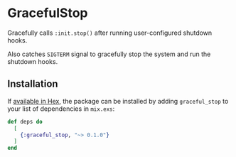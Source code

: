 # GracefulStop

Gracefully calls `:init.stop()` after running user-configured shutdown
hooks.

Also catches `SIGTERM` signal to gracefully stop the system and run
the shutdown hooks.

## Installation

If [available in Hex](https://hex.pm/docs/publish), the package can be installed
by adding `graceful_stop` to your list of dependencies in `mix.exs`:

```elixir
def deps do
  [
    {:graceful_stop, "~> 0.1.0"}
  ]
end
```
